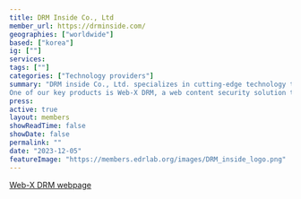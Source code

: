 ```yaml
---
title: DRM Inside Co., Ltd
member_url: https://drminside.com/
geographies: ["worldwide"]
based: ["korea"]
ig: [""] 
services: 
tags: [""]
categories: ["Technology providers"]
summary: "DRM inside Co., Ltd. specializes in cutting-edge technology to safeguard digital content from piracy and enforce copyright protection. With numerous core patents and active involvement in global copyright protection standards, we aspire to lead as a global provider of copyright protection solutions.
One of our key products is Web-X DRM, a web content security solution that does not require the installation of client modules."
press:
active: true
layout: members
showReadTime: false
showDate: false
permalink: ""
date: "2023-12-05"
featureImage: "https://members.edrlab.org/images/DRM_inside_logo.png"
---
```


[Web-X DRM webpage](https://webxdrm.co.kr/index_en.html)
